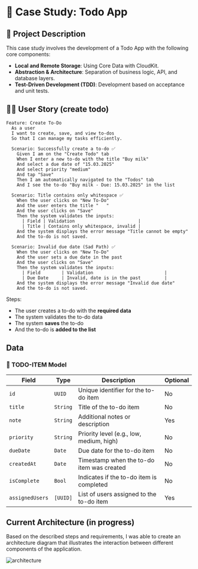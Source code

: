 # 📘 Case Study: Todo App 

## 📝 Project Description

This case study involves the development of a Todo App with the following core components:

- **Local and Remote Storage**: Using Core Data with CloudKit.
- **Abstraction & Architecture**: Separation of business logic, API, and database layers.
- **Test-Driven Development (TDD)**: Development based on acceptance and unit tests.

## 🧑‍💻 User Story (create todo)

```gherkin
Feature: Create To-Do
  As a user
  I want to create, save, and view to-dos
  So that I can manage my tasks efficiently.

  Scenario: Successfully create a to-do ✅
    Given I am on the "Create Todo" tab
    When I enter a new to-do with the title "Buy milk"
    And select a due date of "15.03.2025"
    And select priority "medium"
    And tap "Save"
    Then I am automatically navigated to the "Todos" tab
    And I see the to-do "Buy milk - Due: 15.03.2025" in the list

  Scenario: Title contains only whitespace ✅
    When the user clicks on "New To-Do"
    And the user enters the title "   "
    And the user clicks on "Save"
    Then the system validates the inputs:
      | Field | Validation                        |
      | Title | Contains only whitespace, invalid |
    And the system displays the error message "Title cannot be empty"
    And the to-do is not saved.

  Scenario: Invalid due date (Sad Path) ✅
    When the user clicks on "New To-Do"
    And the user sets a due date in the past
    And the user clicks on "Save"
    Then the system validates the inputs:
      | Field        | Validation                           |
      | Due Date     | Invalid, date is in the past         |
    And the system displays the error message "Invalid due date"
    And the to-do is not saved.
```
Steps:
- The user creates a to-do with the **required data**
- The system validates the to-do data
- The system **saves** the to-do
- And the to-do is **added to the list**

## Data
### 📝 TODO-ITEM Model

| **Field**       | **Type** | **Description**                             | **Optional** |
|-----------------|----------|---------------------------------------------|--------------|
| `id`            | `UUID`   | Unique identifier for the to-do item        | No           |
| `title`         | `String` | Title of the to-do item                     | No           |
| `note`          | `String` | Additional notes or description             | Yes          |
| `priority`      | `String` | Priority level (e.g., low, medium, high)    | No           |
| `dueDate`       | `Date`   | Due date for the to-do item                 | No           |
| `createdAt`     | `Date`   | Timestamp when the to-do item was created   | No           |
| `isComplete`    | `Bool`   | Indicates if the to-do item is completed    | No           |
| `assignedUsers` | `[UUID]` | List of users assigned to the to-do item    | Yes          |

## Current Architecture (in progress)
Based on the described steps and requirements, I was able to create an architecture diagram that illustrates the interaction between different components of the application.

![architecture](https://github.com/user-attachments/assets/e46a2362-3a3e-479c-943a-a7f6630e4150)

 

